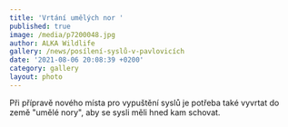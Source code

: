 ```yaml
---
title: 'Vrtání umělých nor '
published: true
image: /media/p7200048.jpg
author: ALKA Wildlife
gallery: /news/posílení-syslů-v-pavlovicích
date: '2021-08-06 20:08:39 +0200'
category: gallery
layout: photo
---
```

Při přípravě nového místa pro vypuštění syslů je potřeba také vyvrtat do země "umělé nory", aby se sysli měli hned kam schovat.
